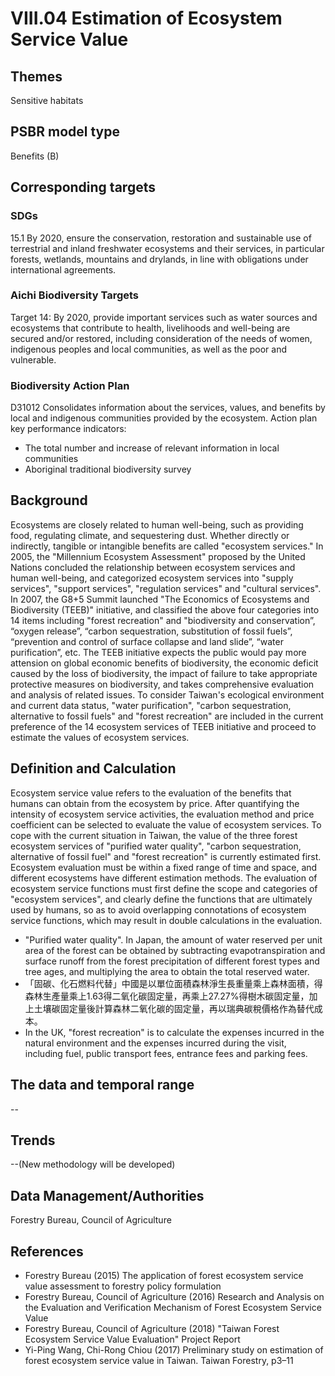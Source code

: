 # VIII.04 Estimation of Ecosystem Service Value

<script type="text/javascript" src="http://cdn.mathjax.org/mathjax/latest/MathJax.js?config=TeX-AMS-MML_HTMLorMML"></script>

## Themes
Sensitive habitats
## PSBR model type
Benefits (B)
## Corresponding targets
### SDGs
15.1 By 2020, ensure the conservation, restoration and sustainable use of terrestrial and inland freshwater ecosystems and their services, in particular forests, wetlands, mountains and drylands, in line with obligations under international agreements.
### Aichi Biodiversity Targets
Target 14: By 2020, provide important services such as water sources and ecosystems that contribute to health, livelihoods and well-being are secured and/or restored, including consideration of the needs of women, indigenous peoples and local communities, as well as the poor and vulnerable.
### Biodiversity Action Plan
D31012 Consolidates information about the services, values, and benefits by local and indigenous communities provided by the ecosystem. Action plan key performance indicators:
* The total number and increase of relevant information in local communities
* Aboriginal traditional biodiversity survey
## Background
Ecosystems are closely related to human well-being, such as providing food, regulating climate, and sequestering dust. Whether directly or indirectly, tangible or intangible benefits are called "ecosystem services." In 2005, the "Millennium Ecosystem Assessment" proposed by the United Nations concluded the relationship between ecosystem services and human well-being, and categorized ecosystem services into "supply services", "support services", "regulation services" and "cultural services". In 2007, the G8+5 Summit launched "The Economics of Ecosystems and Biodiversity (TEEB)" initiative, and classified the above four categories into 14 items including "forest recreation" and "biodiversity and conservation”, “oxygen release”, “carbon sequestration, substitution of fossil fuels”, “prevention and control of surface collapse and land slide”, “water purification”, etc. The TEEB initiative expects the public would pay more attension on global economic benefits of biodiversity, the economic deficit caused by the loss of biodiversity, the impact of failure to take appropriate protective measures on biodiversity, and takes comprehensive evaluation and analysis of related issues. To consider Taiwan's ecological environment and current data status, "water purification", "carbon sequestration, alternative to fossil fuels" and "forest recreation" are included in the current preference of the 14 ecosystem services of TEEB initiative and proceed to estimate the values of ecosystem services.
## Definition and Calculation
Ecosystem service value refers to the evaluation of the benefits that humans can obtain from the ecosystem by price. After quantifying the intensity of ecosystem service activities, the evaluation method and price coefficient can be selected to evaluate the value of ecosystem services. To cope with the current situation in Taiwan, the value of the three forest ecosystem services of "purified water quality", "carbon sequestration, alternative of fossil fuel" and "forest recreation" is currently estimated first. Ecosystem evaluation must be within a fixed range of time and space, and different ecosystems have different estimation methods. The evaluation of ecosystem service functions must first define the scope and categories of "ecosystem services", and clearly define the functions that are ultimately used by humans, so as to avoid overlapping connotations of ecosystem service functions, which may result in double calculations in the evaluation.
* "Purified water quality". In Japan, the amount of water reserved per unit area of the forest can be obtained by subtracting evapotranspiration and surface runoff from the forest precipitation of different forest types and tree ages, and multiplying the area to obtain the total reserved water.
* 「固碳、化石燃料代替」中國是以單位面積森林淨生長重量乘上森林面積，得森林生產量乘上1.63得二氧化碳固定量，再乘上27.27%得樹木碳固定量，加上土壤碳固定量後計算森林二氧化碳的固定量，再以瑞典碳稅價格作為替代成本。
* In the UK, "forest recreation" is to calculate the expenses incurred in the natural environment and the expenses incurred during the visit, including fuel, public transport fees, entrance fees and parking fees.
## The data and temporal range
--
## Trends
--(New methodology will be developed)
## Data Management/Authorities
Forestry Bureau, Council of Agriculture
## References
* Forestry Bureau (2015) The application of forest ecosystem service value assessment to forestry policy formulation
* Forestry Bureau, Council of Agriculture (2016) Research and Analysis on the Evaluation and Verification Mechanism of Forest Ecosystem Service Value
* Forestry Bureau, Council of Agriculture (2018) "Taiwan Forest Ecosystem Service Value Evaluation" Project Report
* Yi-Ping Wang, Chi-Rong Chiou (2017) Preliminary study on estimation of forest ecosystem service value in Taiwan. Taiwan Forestry, p3–11

